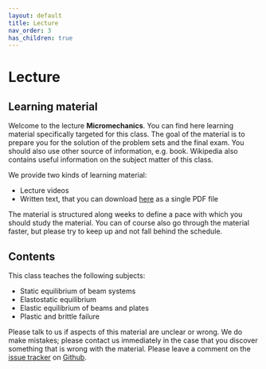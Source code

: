 ```yaml
---
layout: default
title: Lecture
nav_order: 3
has_children: true
---
```


# Lecture

## Learning material

Welcome to the lecture **Micromechanics**. You can find here learning material specifically targeted for this class. The goal of the material is to prepare you for the solution of the problem sets and the final exam. You should also use other source of information, e.g. book. Wikipedia also contains useful information on the subject matter of this class.

We provide two kinds of learning material:
* Lecture videos
* Written text, that you can download [here](Micromechanics.pdf) as a single PDF file

The material is structured along weeks to define a pace with which you should study the material. You can of course also go through the material faster, but please try to keep up and not fall behind the schedule.

## Contents

This class teaches the following subjects:
* Static equilibrium of beam systems
* Elastostatic equilibrium
* Elastic equilibrium of beams and plates
* Plastic and brittle failure

Please talk to us if aspects of this material are unclear or wrong. We do make mistakes; please contact us immediately in the case that you discover something that is wrong with the material. Please leave a comment on the [issue tracker][issue] on [Github][github].

[issue]: https://github.com/IMTEK-Simulation/Mikromechanics/issues
[github]: https://github.com/IMTEK-Simulation/Mikromechanics

